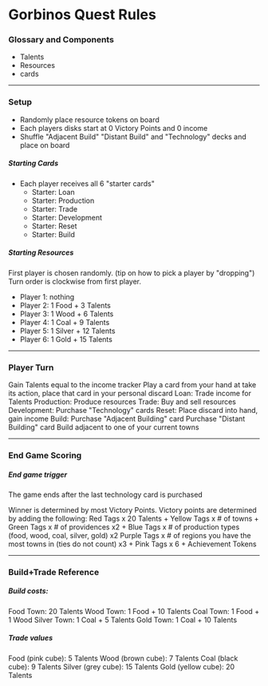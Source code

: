 # Gorbinos Quest Rules

### Glossary and Components

- Talents
- Resources
- cards

---

### Setup

- Randomly place resource tokens on board
- Each players disks start at 0 Victory Points and 0 income
- Shuffle "Adjacent Build" "Distant Build" and "Technology" decks and place on board

##### Starting Cards

- Each player receives all 6 "starter cards"
  - Starter: Loan
  - Starter: Production
  - Starter: Trade
  - Starter: Development
  - Starter: Reset
  - Starter: Build

##### Starting Resources

First player is chosen randomly. (tip on how to pick a player by "dropping") Turn order is clockwise from first player.

- Player 1: nothing
- Player 2: 1 Food + 3 Talents
- Player 3: 1 Wood + 6 Talents
- Player 4: 1 Coal + 9 Talents
- Player 5: 1 Silver + 12 Talents
- Player 6: 1 Gold + 15 Talents

---

### Player Turn

Gain Talents equal to the income tracker
Play a card from your hand at take its action, place that card in your personal discard
Loan: Trade income for Talents
Production: Produce resources
Trade: Buy and sell resources
Development: Purchase "Technology" cards
Reset: Place discard into hand, gain income
Build:
Purchase "Adjacent Building" card
Purchase "Distant Building" card
Build adjacent to one of your current towns

---

### End Game Scoring

##### End game trigger

The game ends after the last technology card is purchased

Winner is determined by most Victory Points. Victory points are determined by adding the following:
Red Tags x 20 Talents +
Yellow Tags x # of towns +
Green Tags x # of providences x2 +
Blue Tags x # of production types (food, wood, coal, silver, gold) x2
Purple Tags x # of regions you have the most towns in (ties do not count) x3 +
Pink Tags x 6 +
Achievement Tokens

---

### Build+Trade Reference

##### Build costs:

Food Town: 20 Talents
Wood Town: 1 Food + 10 Talents
Coal Town: 1 Food + 1 Wood
Silver Town: 1 Coal + 5 Talents
Gold Town: 1 Coal + 10 Talents

##### Trade values

Food (pink cube): 5 Talents
Wood (brown cube): 7 Talents
Coal (black cube): 9 Talents
Silver (grey cube): 15 Talents
Gold (yellow cube): 20 Talents